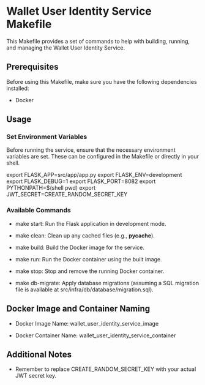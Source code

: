 # Wallet User Identity Service Makefile

This Makefile provides a set of commands to help with building, running, and managing the Wallet User Identity Service.

## Prerequisites

Before using this Makefile, make sure you have the following dependencies installed:

- Docker

## Usage

### Set Environment Variables

Before running the service, ensure that the necessary environment variables are set. These can be configured in the Makefile or directly in your shell.

export FLASK_APP=src/app/app.py
export FLASK_ENV=development
export FLASK_DEBUG=1
export FLASK_PORT=8082
export PYTHONPATH=$(shell pwd)
export JWT_SECRET=CREATE_RANDOM_SECRET_KEY

### Available Commands

- make start: Run the Flask application in development mode.

- make clean: Clean up any cached files (e.g., __pycache__).

- make build: Build the Docker image for the service.

- make run: Run the Docker container using the built image.

- make stop: Stop and remove the running Docker container.

- make db-migrate: Apply database migrations (assuming a SQL migration file is available at src/infra/db/database/migration.sql).

## Docker Image and Container Naming

- Docker Image Name: wallet_user_identity_service_image

- Docker Container Name: wallet_user_identity_service_container

## Additional Notes

- Remember to replace CREATE_RANDOM_SECRET_KEY with your actual JWT secret key.
